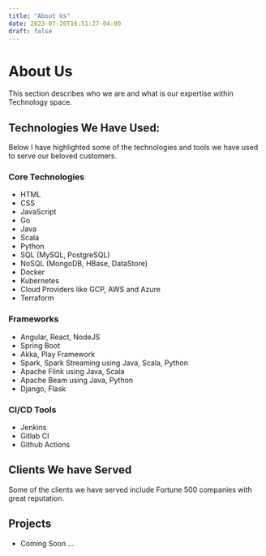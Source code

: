 ```yaml
---
title: "About Us"
date: 2023-07-20T16:51:27-04:00
draft: false
---
```


# About Us

This section describes who we are and what is our expertise within Technology space.
<!--more-->

## Technologies We Have Used:

Below I have highlighted some of the technologies and tools we have used to serve our beloved customers.

### Core Technologies

- HTML
- CSS
- JavaScript
- Go
- Java
- Scala
- Python
- SQL (MySQL, PostgreSQL)
- NoSQL (MongoDB, HBase, DataStore)
- Docker
- Kubernetes
- Cloud Providers like GCP, AWS and Azure
- Terraform

### Frameworks

- Angular, React, NodeJS
- Spring Boot
- Akka, Play Framework
- Spark, Spark Streaming using Java, Scala, Python
- Apache Flink using Java, Scala
- Apache Beam using Java, Python
- Django, Flask

### CI/CD Tools

- Jenkins
- Gitlab CI
- Github Actions

## Clients We have Served

Some of the clients we have served include Fortune 500 companies with great reputation.



## Projects

- Coming Soon ...
